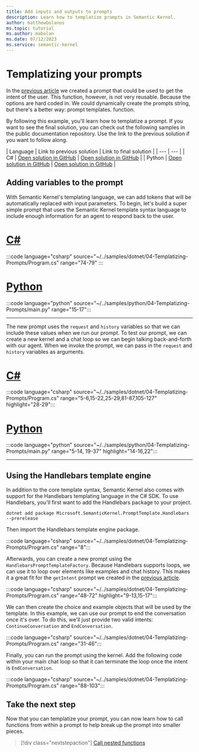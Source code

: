 ```yaml
---
title: Add inputs and outputs to prompts
description: Learn how to templatize prompts in Semantic Kernel.
author: matthewbolanos
ms.topic: tutorial
ms.author: mabolan
ms.date: 07/12/2023
ms.service: semantic-kernel
---
```


# Templatizing your prompts

In the [previous article](./your-first-prompt.md) we created a prompt that could be used to get the intent of the user. This function, however, is not very reusable. Because the options are hard coded in. We could dynamically create the prompts string, but there's a better way: prompt templates. function.

By following this example, you'll learn how to templatize a prompt. If you want to see the final solution, you can check out the following samples in the public documentation repository. Use the link to the previous solution if you want to follow along.

| Language  | Link to previous solution | Link to final solution |
| --- | --- |
| C# | [Open solution in GitHub](https://github.com/MicrosoftDocs/semantic-kernel-docs/tree/main/samples/dotnet/07-Serializing-Prompts) | [Open solution in GitHub](https://github.com/MicrosoftDocs/semantic-kernel-docs/tree/main/samples/dotnet/04-Templatizing-Prompts) |
| Python | [Open solution in GitHub](https://github.com/MicrosoftDocs/semantic-kernel-docs/tree/main/samples/python/07-Serializing-Prompts) | [Open solution in GitHub](https://github.com/MicrosoftDocs/semantic-kernel-docs/tree/main/samples/python/04-Templatizing-Prompts) |

## Adding variables to the prompt
With Semantic Kernel's templating language, we can add tokens that will be automatically replaced with input parameters. To begin, let's build a super simple prompt that uses the Semantic Kernel template syntax language to include enough information for an agent to respond back to the user.

# [C#](#tab/Csharp)

:::code language="csharp" source="~/../samples/dotnet/04-Templatizing-Prompts/Program.cs" range="74-79" :::

# [Python](#tab/python)

:::code language="python" source="~/../samples/python/04-Templatizing-Prompts/main.py" range="15-17":::

---

The new prompt uses the `request` and `history` variables so that we can include these values when we run our prompt. To test our prompt, we can create a new kernel and a chat loop so we can begin talking back-and-forth with our agent. When we invoke the prompt, we can pass in the `request` and `history` variables as arguments.

# [C#](#tab/Csharp)

:::code language="csharp" source="~/../samples/dotnet/04-Templatizing-Prompts/Program.cs" range="5-6,15-22,25-29,81-87,105-127" highlight="28-29":::

# [Python](#tab/python)

:::code language="python" source="~/../samples/python/04-Templatizing-Prompts/main.py" range="5-14, 19-37" highlight="14-16,22":::

---

## Using the Handlebars template engine
In addition to the core template syntax, Semantic Kernel also comes with support for the Handlebars templating language in the C# SDK. To use Handlebars, you'll first want to add the Handlebars package to your project.

```console
dotnet add package Microsoft.SemanticKernel.PromptTemplate.Handlebars --prerelease
```

Then import the Handlebars template engine package.

:::code language="csharp" source="~/../samples/dotnet/04-Templatizing-Prompts/Program.cs" range="8":::

Afterwards, you can create a new prompt using the `HandlebarsPromptTemplateFactory`. Because Handlebars supports loops, we can use it to loop over elements like examples and chat history. This makes it a great fit for the `getIntent` prompt we created in the [previous article](./your-first-prompt.md).

:::code language="csharp" source="~/../samples/dotnet/04-Templatizing-Prompts/Program.cs" range="48-72" highlight="9-13,15-17":::

We can then create the choice and example objects that will be used by the template. In this example, we can use our prompt to end the conversation once it's over. To do this, we'll just provide two valid intents: `ContinueConversation` and `EndConversation`.

:::code language="csharp" source="~/../samples/dotnet/04-Templatizing-Prompts/Program.cs" range="31-46":::

Finally, you can run the prompt using the kernel. Add the following code within your main chat loop so that it can terminate the loop once the intent is `EndConversation`.

:::code language="csharp" source="~/../samples/dotnet/04-Templatizing-Prompts/Program.cs" range="88-103":::

## Take the next step
Now that you can templatize your prompt, you can now learn how to call functions from within
a prompt to help break up the prompt into smaller pieces.

> [!div class="nextstepaction"]
> [Call nested functions](./calling-nested-functions.md)